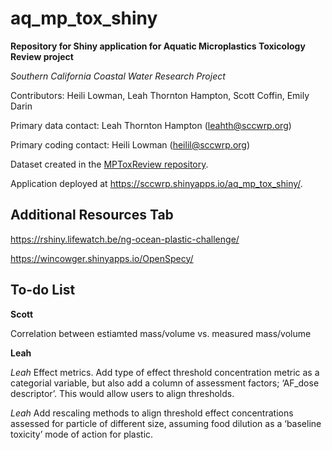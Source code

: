 # aq_mp_tox_shiny

**Repository for Shiny application for Aquatic Microplastics Toxicology Review project**

*Southern California Coastal Water Research Project*

Contributors: Heili Lowman, Leah Thornton Hampton, Scott Coffin, Emily Darin

Primary data contact: Leah Thornton Hampton (leahth@sccwrp.org)

Primary coding contact: Heili Lowman (heilil@sccwrp.org)

Dataset created in the [MPToxReview repository](https://github.com/ScottCoffin/MPToxReview). 

Application deployed at https://sccwrp.shinyapps.io/aq_mp_tox_shiny/.

## Additional Resources Tab

https://rshiny.lifewatch.be/ng-ocean-plastic-challenge/

https://wincowger.shinyapps.io/OpenSpecy/


## To-do List

**Scott**

Correlation between estiamted mass/volume vs. measured mass/volume

**Leah**

*Leah* Effect metrics. Add type of effect threshold concentration metric as a categorial variable, but also add a column of assessment factors; ‘AF_dose descriptor’. This would allow users to align thresholds.

*Leah* Add rescaling methods to align threshold effect concentrations assessed for particle of different size, assuming food dilution as a ‘baseline toxicity’ mode of action for plastic.
